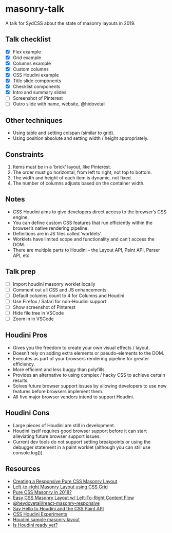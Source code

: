 # masonry-talk

A talk for SydCSS about the state of masonry layouts in 2019.

## Talk checklist

- [x] Flex example
- [x] Grid example
- [x] Columns example
- [x] Custom columns
- [x] CSS Houdini example
- [x] Title slide components
- [x] Checklist components
- [x] Intro and summary slides
- [ ] Screenshot of Pinterest
- [ ] Outro slide with name, website, @hidovetail

## Other techniques

- Using table and setting colspan (similar to grid).
- Using position absolute and setting width / height appropriately.

## Constraints

1. Items must be in a ‘brick’ layout, like Pinterest.
1. The order must go horizontal, from left to right, not top to bottom.
1. The width and height of each item is dynamic, not fixed.
1. The number of columns adjusts based on the container width.

## Notes

- CSS Houdini aims to give developers direct access to the browser’s CSS engine.
- You can define custom CSS features that run efficiently within the browser’s native rendering pipeline.
- Definitions are in JS files called ‘worklets’.
- Worklets have limited scope and functionality and can’t access the DOM.
- There are multiple parts to Houdini – the Layout API, Paint API, Parser API, etc.

## Talk prep

- [ ] Import houdini masonry worklet locally
- [ ] Comment out all CSS and JS enhancements
- [ ] Default columns count to 4 for Columns and Houdini
- [ ] Use Firefox / Safari for non-Houdini support
- [ ] Show screenshot of Pinterest
- [ ] Hide file tree in VSCode
- [ ] Zoom in in VSCode

## Houdini Pros

- Gives you the freedom to create your own visual effects / layout.
- Doesn’t rely on adding extra elements or pseudo-elements to the DOM.
- Executes as part of your browsers rendering pipeline for greater efficiency.
- More efficient and less buggy than polyfills.
- Provides an alternative to using complex / hacky CSS to achieve certain results.
- Solves future browser support issues by allowing developers to use new features before browsers implement them.
- All five major browser vendors intend to support Houdini.

## Houdini Cons

- Large pieces of Houdini are still in development.
- Houdini itself requires good browser support before it can start alleviating future browser support issues.
- Current dev tools do not support setting breakpoints or using the debugger statement in a paint worklet (although you can still use console.log()).

## Resources

- [Creating a Responsive Pure CSS Masonry Layout](https://w3bits.com/css-masonry)
- [Left-to-right Masonry Layout using CSS Grid](https://w3bits.com/css-grid-masonry)
- [Pure CSS Masonry in 2018?](https://regisphilibert.com/blog/2017/12/pure-css-masonry-layout-with-flexbox-grid-columns-in-2018/)
- [Easy CSS Masonry Layout w/ Left-To-Right Content Flow](https://hackernoon.com/masonry-layout-technique-react-demo-of-100-css-control-of-the-view-e4190fa4296)
- [@heydovetail/react-masonry-responsive](https://github.com/heydovetail/react-masonry-responsive)
- [Say Hello to Houdini and the CSS Paint API](https://codersblock.com/blog/say-hello-to-houdini-and-the-css-paint-api/)
- [CSS Houdini Experiments](https://css-houdini.rocks/)
- [Houdini sample masonry layout](https://googlechromelabs.github.io/houdini-samples/layout-worklet/masonry/)
- [Is Houdini ready yet?](https://ishoudinireadyyet.com/)
